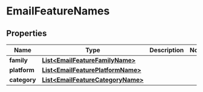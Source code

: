 

# EmailFeatureNames


## Properties

| Name | Type | Description | Notes |
|------------ | ------------- | ------------- | -------------|
|**family** | [**List&lt;EmailFeatureFamilyName&gt;**](EmailFeatureFamilyName) |  |  |
|**platform** | [**List&lt;EmailFeaturePlatformName&gt;**](EmailFeaturePlatformName) |  |  |
|**category** | [**List&lt;EmailFeatureCategoryName&gt;**](EmailFeatureCategoryName) |  |  |



